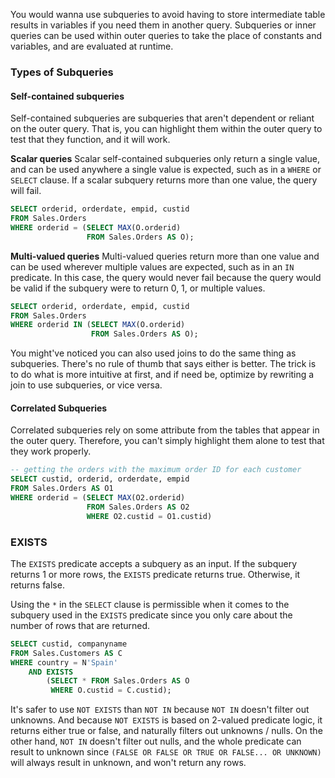 
You would wanna use subqueries to avoid having to store intermediate table results in variables if you need them in another query. Subqueries or inner queries can be used within outer queries to take the place of constants and variables, and are evaluated at runtime.

### Types of Subqueries
#### Self-contained subqueries
Self-contained subqueries are subqueries that aren't dependent or reliant on the outer query. That is, you can highlight them within the outer query to test that they function, and it will work. 

**Scalar queries**
Scalar self-contained subqueries only return a single value, and can be used anywhere a single value is expected, such as in a `WHERE` or `SELECT` clause. If a scalar subquery returns more than one value, the query will fail. 

```sql
SELECT orderid, orderdate, empid, custid
FROM Sales.Orders
WHERE orderid = (SELECT MAX(O.orderid)
				 FROM Sales.Orders AS O);
```

**Multi-valued queries**
Multi-valued queries return more than one value and can be used wherever multiple values are expected, such as in an `IN` predicate. In this case, the query would never fail because the query would be valid if the subquery were to return 0, 1, or multiple values.

```sql
SELECT orderid, orderdate, empid, custid
FROM Sales.Orders
WHERE orderid IN (SELECT MAX(O.orderid)
				  FROM Sales.Orders AS O);
```

You might've noticed you can also used joins to do the same thing as subqueries. There's no rule of thumb that says either is better. The trick is to do what is more intuitive at first, and if need be, optimize by rewriting a join to use subqueries, or vice versa.

#### Correlated Subqueries
Correlated subqueries rely on some attribute from the tables that appear in the outer query. Therefore, you can't simply highlight them alone to test that they work properly. 

```sql
-- getting the orders with the maximum order ID for each customer
SELECT custid, orderid, orderdate, empid
FROM Sales.Orders AS O1
WHERE orderid = (SELECT MAX(O2.orderid)
				 FROM Sales.Orders AS O2
				 WHERE O2.custid = O1.custid)
```

### EXISTS
The `EXISTS` predicate accepts a subquery as an input. If the subquery returns 1 or more rows, the `EXISTS` predicate returns true. Otherwise, it returns false.

Using the `*` in the `SELECT` clause is permissible when it comes to the subquery used in the `EXISTS` predicate since you only care about the number of rows that are returned.

```sql
SELECT custid, companyname
FROM Sales.Customers AS C
WHERE country = N'Spain'
	AND EXISTS
		(SELECT * FROM Sales.Orders AS O
		 WHERE O.custid = C.custid);
```

It's safer to use `NOT EXISTS` than `NOT IN` because `NOT IN` doesn't filter out unknowns. And because `NOT EXISTS` is based on 2-valued predicate logic, it returns either true or false, and naturally filters out unknowns / nulls. On the other hand, `NOT IN` doesn't filter out nulls, and the whole predicate can result to unknown since `(FALSE OR FALSE OR TRUE OR FALSE... OR UNKNOWN)` will always result in unknown, and won't return any rows.


